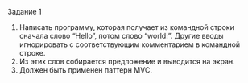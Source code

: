 Задание 1
1.	Написать программу, которая получает из командной строки сначала слово “Hello”, потом слово “world!”. Другие вводы игнорировать с соответствующим комментарием в командной строке. 
2.	Из этих слов собирается предложение и выводится на экран.
3.	Должен быть применен паттерн MVC.
